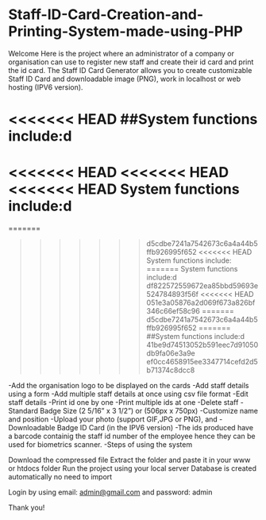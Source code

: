 # Staff-ID-Card-Creation-and-Printing-System-made-using-PHP
Welcome Here is the project where an administrator of a company or organisation can use to register new staff and create their id card and print the id card. The Staff ID Card Generator allows you to create customizable Staff ID Card and downloadable image (PNG), work in localhost or web hosting (IPV6 version).


<<<<<<< HEAD
##System functions include:d
=======
<<<<<<< HEAD
<<<<<<< HEAD
<<<<<<< HEAD
System functions include:d
=======
=======
>>>>>>> d5cdbe7241a7542673c6a4a44b5ffb926995f652
<<<<<<< HEAD
System functions include:
=======
System functions include:d
>>>>>>> df822572559672ea85bbd59693e524784893f56f
<<<<<<< HEAD
>>>>>>> 051e3a05876a2d069f673a826bf346c66ef58c96
=======
>>>>>>> d5cdbe7241a7542673c6a4a44b5ffb926995f652
=======
##System functions include:d
>>>>>>> 41be9d74513052b591eec7d91050db9fa06e3a9e
>>>>>>> ef0cc4658915ee3347714cefd2d5b71374c8dcc8

-Add the organisation logo to be displayed on the cards
-Add staff details using a form
-Add multiple staff details at once using csv file format
-Edit staff details
-Print id one by one
-Print multiple ids at one
-Delete staff
-Standard Badge Size (2 5/16” x 3 1/2”) or (506px x 750px)
-Customize name and position
-Upload your photo (support GIF,JPG or PNG), and
-Downloadable Badge ID Card (in the IPV6 version)
-The ids produced have a barcode containig the staff id number of the employee hence they can be used for biometrics scanner.
-Steps of using the system

Download the compressed file
Extract the folder and paste it in your www or htdocs folder
Run the project using your local server
Database is created automatically no need to import

Login by using email: admin@gmail.com and password: admin

Thank you!
